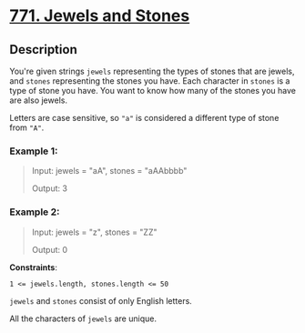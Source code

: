# [771. Jewels and Stones](https://leetcode.com/problems/jewels-and-stones/description/)

## Description

You're given strings ```jewels``` representing the types of stones that are jewels, and ```stones``` representing the stones you have. Each character in ```stones``` is a type of stone you have. You want to know how many of the stones you have are also jewels.

Letters are case sensitive, so ```"a"``` is considered a different type of stone from ```"A"```.

### **Example 1**:

>Input: jewels = "aA", stones = "aAAbbbb"
>
>Output: 3

### **Example 2**:

>Input: jewels = "z", stones = "ZZ"
>
>Output: 0

**Constraints**:

```1 <= jewels.length, stones.length <= 50```

```jewels``` and ```stones``` consist of only English letters.

All the characters of ```jewels``` are unique.
